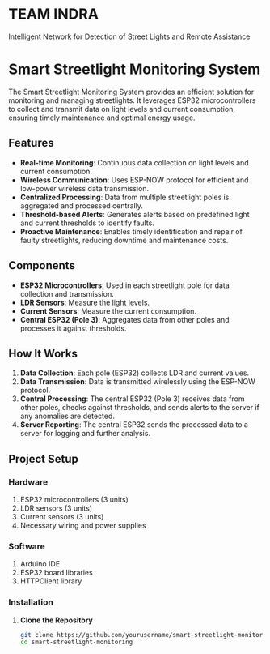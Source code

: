 # TEAM INDRA
Intelligent Network for Detection of Street Lights and Remote Assistance

# Smart Streetlight Monitoring System

The Smart Streetlight Monitoring System provides an efficient solution for monitoring and managing streetlights. It leverages ESP32 microcontrollers to collect and transmit data on light levels and current consumption, ensuring timely maintenance and optimal energy usage.

## Features
- **Real-time Monitoring**: Continuous data collection on light levels and current consumption.
- **Wireless Communication**: Uses ESP-NOW protocol for efficient and low-power wireless data transmission.
- **Centralized Processing**: Data from multiple streetlight poles is aggregated and processed centrally.
- **Threshold-based Alerts**: Generates alerts based on predefined light and current thresholds to identify faults.
- **Proactive Maintenance**: Enables timely identification and repair of faulty streetlights, reducing downtime and maintenance costs.

## Components
- **ESP32 Microcontrollers**: Used in each streetlight pole for data collection and transmission.
- **LDR Sensors**: Measure the light levels.
- **Current Sensors**: Measure the current consumption.
- **Central ESP32 (Pole 3)**: Aggregates data from other poles and processes it against thresholds.

## How It Works
1. **Data Collection**: Each pole (ESP32) collects LDR and current values.
2. **Data Transmission**: Data is transmitted wirelessly using the ESP-NOW protocol.
3. **Central Processing**: The central ESP32 (Pole 3) receives data from other poles, checks against thresholds, and sends alerts to the server if any anomalies are detected.
4. **Server Reporting**: The central ESP32 sends the processed data to a server for logging and further analysis.

## Project Setup

### Hardware
1. ESP32 microcontrollers (3 units)
2. LDR sensors (3 units)
3. Current sensors (3 units)
4. Necessary wiring and power supplies

### Software
1. Arduino IDE
2. ESP32 board libraries
3. HTTPClient library

### Installation

1. **Clone the Repository**
   ```bash
   git clone https://github.com/yourusername/smart-streetlight-monitoring.git
   cd smart-streetlight-monitoring
